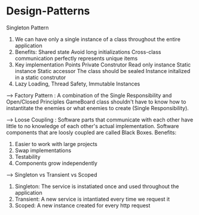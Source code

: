 # Design-Patterns
Singleton Pattern 
1) We can have only a single instance of a class throughout the entire application
2) Benefits: 
    Shared state
    Avoid long initializations
    Cross-class communication
    perfectly represents unique items 
3) Key implementation Points
    Private Construtor
    Read only instance
    Static instance 
    Static accessor
    The class should be sealed 
    Instance initalized in a static construtor 
4) Lazy Loading, Thread Safety, Immutable Instances

--> Factory Pattern : A combination of the Single Responsibility and Open/Closed Principles
GameBoard class shouldn't have to know how to instantitate the enemies or what enemies to create (Single Responsibility).

--> Loose Coupling : Software parts that communicate with each other have little to no knowledge of each other's actual implementation. Software components that are loosly coupled are called Black Boxes.
Benefits:
1) Easier to work with large projects
2) Swap implementations
3) Testability
4) Components grow independently

--> Singleton vs Transient vs Scoped
1) Singleton: The service is instatiated once and used throughout the application
2) Transient: A new service is intantiated every time we request it
3) Scoped: A new instance created for every http request
